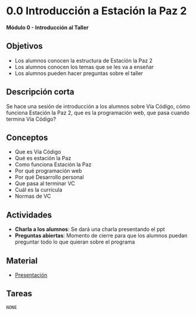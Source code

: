 # 0.0 Introducción a Estación la Paz 2

**Módulo 0 - Introducción al Taller**

## Objetivos

- Los alumnos conocen la estructura de Estación la Paz 2
- Los alumnos conocen los temas que se les va a enseñar
- Los alumnos pueden hacer preguntas sobre el taller

## Descripción corta

Se hace una sesión de introducción a los alumnos sobre Vía Código,
cómo funciona Estación la Paz 2, que es la programación web, que pasa cuando termina Vía Código?

## Conceptos

- Que es Vía Código
- Qué es estación la Paz
- Como funciona Estación la Paz
- Por qué programación web
- Por qué Desarrollo personal
- Que pasa al terminar VC
- Cuál es la currícula
- Normas de VC

## Actividades

- **Charla a los alumnos**: Se dará una charla presentando el ppt
- **Preguntas abiertas**: Momento de cierre para que los alumnos puedan preguntar todo lo que quieran sobre el programa

## Material

- [Presentación](https://docs.google.com/presentation/d/1bIEkJnQqsRRfjtSaD3Be9PDzTrSOIPRfAVO3csbd9S4/edit?usp=sharing)

## Tareas

`NONE`
